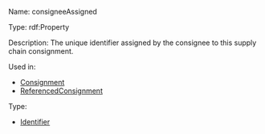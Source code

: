 Name: consigneeAssigned

Type: rdf:Property

Description: The unique identifier assigned by the consignee to this supply chain consignment.

Used in:

- [Consignment](./Consignment)
- [ReferencedConsignment](./ReferencedConsignment)

Type:

- [Identifier](./Identifier)
